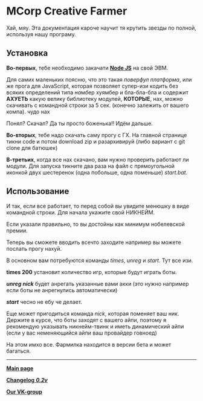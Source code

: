 # MCorp Creative Farmer
Хай, мяу. Эта документация кароче научит тя крутить звезды по полной, используя нашу програму.

## Установка
**Во-первых**, тебе необходимо закачати [**Node JS**](https://nodejs.org/en/) на свой ЭВМ.

Для самих маленьких поясню, что это такая *поверфул платформа*, или же прога
для JavaScript, которая позволяет супер-изи кодить без всяких определений типа
*на*м*б*ер хуямбер и бла-бла-бла и содержит **АХУЕТЬ** какую велику библиотеку модулей,
****КОТОРЫЕ****, нах, можно скачивать с командной строки за 5 сек. (конечно залежить от вашего
компа). чудо нах

Понял? Скачал? Да ты просто боженька!! Идём дальше.

**Во-вторых**, тебе надо скачать саму прогу с ГХ. На главной
странице тикни code и потом download zip и разархивируй (либо вариант с git clone для батюшек)

**В-третьих**, когда все нах скачано, вам нужно проверить работают ли модули.
Для запуска тикните два раза на файл с прямоугольной иконкой двух шестеренок (одна побольше, одна поменьше) *start.bat*.

## Использование
И так, если все работает, то перед собой вы увидите менюшку в виде командной строки.
Для начала укажите свой НИКНЕЙМ.

Если указали правильно, то вы достойны как минимум нобелевской премии.

Теперь вы сможете вводить всечто заходите например вы можете послать прогу нахуй.

В основном вам потребуются команды *times*, *unreg* и *start*.
Тут все изи.

**times 200** установит количество игр, которые будут играть боты.

***unreg nick*** будет анрегать указанные вами акки (это нужно например если боты не анрегнулись автоматически)

***start*** чесно не ебу че делает.

Еще может пригодиться команда *nick*, которая поменяет ваш ник.
Держите в курсе, что боты заходят с вашего айпи, поэтому я рекомендую указывать никнейм-твинк
и иметь динамический айпи (если у вас неменяющийся айпи ваш провайдер говноед)

На этом имхо все. Фармилка находится в версии бета и может багаться.

---

[**Main page**](README.md)

[**Changelog** ***0.2v***](something/changelog.md)

[**Our VK-group**](https://vk.com/renaze)